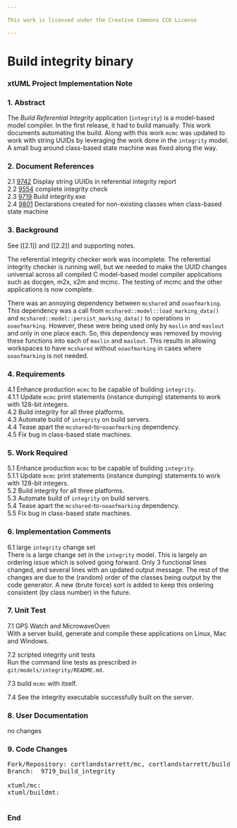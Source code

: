 ```yaml
---

This work is licensed under the Creative Commons CC0 License

---
```


# Build integrity binary
### xtUML Project Implementation Note

### 1. Abstract

The _Build Referential Integrity_ application (`integrity`) is a model-based
model compiler.  In the first release, it had to build manually.  This work
documents automating the build.  Along with this work `mcmc` was updated to
work with string UUIDs by leveraging the work done in the `integrity` model.
A small bug around class-based state machine was fixed along the way.

### 2. Document References

<a id="2.1"></a>2.1 [9742](https://support.onefact.net/issues/9742) Display string UUIDs in referential integrity report  
<a id="2.2"></a>2.2 [9554](https://support.onefact.net/issues/9554) complete integrity check  
<a id="2.3"></a>2.3 [9719](https://support.onefact.net/issues/9719) Build integrity.exe  
<a id="2.4"></a>2.4 [9801](https://support.onefact.net/issues/9801) Declarations created for non-existing classes when class-based state machine  

### 3. Background

See [[2.1]] and [[2.2]] and supporting notes.

The referential integrity checker work was incomplete.  The referential
integrity checker is running well, but we needed to make the UUID changes
universal across all compiled C model-based model compiler applications such
as docgen, m2x, x2m and mcmc.  The testing of mcmc and the other applications
is now complete.

There was an annoying dependency between `mcshared` and `ooaofmarking`.
This dependency was a call from `mcshared::model::load_marking_data()`
and `mcshared::model::persist_marking_data()` to operations in `ooaofmarking`.
However, these were being used only by `maslin` and `maslout` and only
in one place each.  So, this dependency was removed by moving these functions
into each of `maslin` and `maslout`.  This results in allowing workspaces
to have `mcshared` without `ooaofmarking` in cases where `ooaofmarking`
is not needed.

### 4. Requirements

4.1 Enhance production `mcmc` to be capable of building `integrity`.  
4.1.1 Update `mcmc` print statements (instance dumping) statements to
work with 128-bit integers.  
4.2 Build integrity for all three platforms.  
4.3 Automate build of `integrity` on build servers.  
4.4 Tease apart the `mcshared`-to-`ooaofmarking` dependency.  
4.5 Fix bug in class-based state machines.  

### 5. Work Required

5.1 Enhance production `mcmc` to be capable of building `integrity`.  
5.1.1 Update `mcmc` print statements (instance dumping) statements to
work with 128-bit integers.  
5.2 Build integrity for all three platforms.  
5.3 Automate build of `integrity` on build servers.  
5.4 Tease apart the `mcshared`-to-`ooaofmarking` dependency.  
5.5 Fix bug in class-based state machines.  

### 6. Implementation Comments

6.1 large `integrity` change set  
There is a large change set in the `integrity` model.  This is largely
an ordering issue which is solved going forward.  Only 3 functional
lines changed, and several lines with an updated output message.  The
rest of the changes are due to the (random) order of the classes being
output by the code generator.  A new (brute force) sort is added to
keep this ordering consistent (by class number) in the future.

### 7. Unit Test

7.1 GPS Watch and MicrowaveOven  
With a server build, generate and compile these applications on Linux, Mac
and Windows.

7.2 scripted integrity unit tests  
Run the command line tests as prescribed in `git/models/integrity/README.md`.  

7.3 build `mcmc` with itself.  

7.4 See the integrity executable successfully built on the server.  

### 8. User Documentation

no changes

### 9. Code Changes

<pre>
Fork/Repository: cortlandstarrett/mc, cortlandstarrett/buildmt
Branch:  9719_build_integrity

xtuml/mc:
xtuml/buildmt:

</pre>

### End


